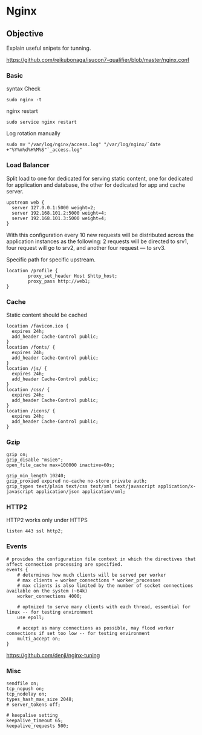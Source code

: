 # Nginx

## Objective
Explain useful snipets for tunning.

https://github.com/reikubonaga/isucon7-qualifier/blob/master/nginx.conf


### Basic

syntax Check

```
sudo nginx -t
```

nginx restart

```
sudo service nginx restart
```

Log rotation manually

```
sudo mv "/var/log/nginx/access.log" "/var/log/nginx/`date +"%Y%m%d%H%M%S"`_access.log"
```


### Load Balancer
Split load to one for dedicated for serving static content, one for dedicated for application and database, the other for dedicated for app and cache server.

```
upstream web {
  server 127.0.0.1:5000 weight=2;
  server 192.168.101.2:5000 weight=4;
  server 192.168.101.3:5000 weight=4;
}
```

With this configuration every 10 new requests will be distributed across the application instances as the following: 2 requests will be directed to srv1, four request will go to srv2, and another four request — to srv3.


Specific path for specific upstream.

```
location /profile {
        proxy_set_header Host $http_host;
        proxy_pass http://web1;
}
```

### Cache

Static content should be cached

```
location /favicon.ico {
  expires 24h;
  add_header Cache-Control public;
}
location /fonts/ {
  expires 24h;
  add_header Cache-Control public;
}
location /js/ {
  expires 24h;
  add_header Cache-Control public;
}
location /css/ {
  expires 24h;
  add_header Cache-Control public;
}
location /icons/ {
  expires 24h;
  add_header Cache-Control public;
}
```


### Gzip

```
gzip on;
gzip_disable "msie6";
open_file_cache max=100000 inactive=60s;
```

```
gzip_min_length 10240;
gzip_proxied expired no-cache no-store private auth;
gzip_types text/plain text/css text/xml text/javascript application/x-javascript application/json application/xml;
```


### HTTP2

HTTP2 works only under HTTPS

```
listen 443 ssl http2;
```



### Events

```
# provides the configuration file context in which the directives that affect connection processing are specified.
events {
    # determines how much clients will be served per worker
    # max clients = worker_connections * worker_processes
    # max clients is also limited by the number of socket connections available on the system (~64k)
    worker_connections 4000;

    # optmized to serve many clients with each thread, essential for linux -- for testing environment
    use epoll;

    # accept as many connections as possible, may flood worker connections if set too low -- for testing environment
    multi_accept on;
}

```

https://github.com/denji/nginx-tuning


### Misc

```
sendfile on;
tcp_nopush on;
tcp_nodelay on;
types_hash_max_size 2048;
# server_tokens off;

# keepalive setting
keepalive_timeout 65;
keepalive_requests 500;

```
